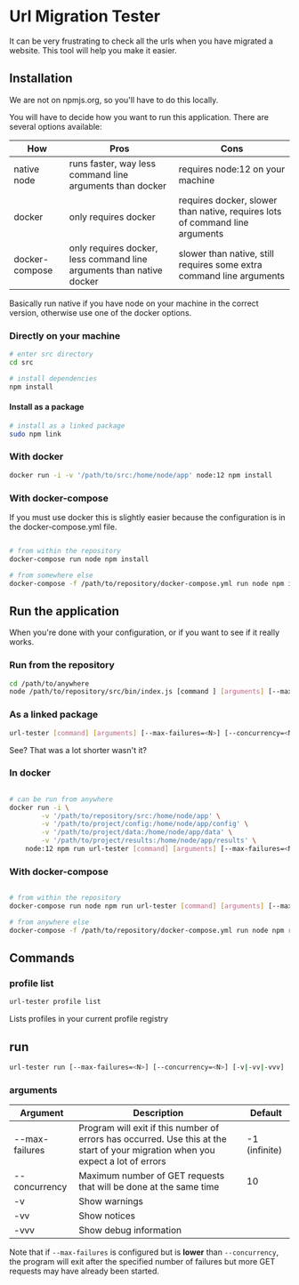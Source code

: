 # Url Migration Tester

It can be very frustrating to check all the urls when you have migrated a website. This tool will help you make it easier.

## Installation
We are not on npmjs.org, so you'll have to do this locally.

You will have to decide how you want to run this application. 
There are several options available:

|How|Pros|Cons|
|---|---|---|
|native node|runs faster, way less command line arguments than docker|requires node:12 on your machine|
|docker|only requires docker|requires docker, slower than native, requires lots of command line arguments|
|docker-compose|only requires docker, less command line arguments than native docker|slower than native, still requires some extra command line arguments|

Basically run native if you have node on your machine in the correct version, otherwise use one of the docker options.

### Directly on your machine
```bash
# enter src directory
cd src

# install dependencies
npm install
```

#### Install as a package
```bash
# install as a linked package
sudo npm link
```

### With docker
```bash
docker run -i -v '/path/to/src:/home/node/app' node:12 npm install 
```

### With docker-compose
If you must use docker this is slightly easier because the configuration is in the docker-compose.yml file.
```bash

# from within the repository
docker-compose run node npm install

# from somewhere else
docker-compose -f /path/to/repository/docker-compose.yml run node npm install
```

## Run the application
When you're done with your configuration, or if you want to see if it really works.

### Run from the repository
```bash
cd /path/to/anywhere
node /path/to/repository/src/bin/index.js [command ] [arguments] [--max-failures=<N>] [--concurrency=<N>] [-v|-vv|-vvv]
```

### As a linked package
```bash
url-tester [command] [arguments] [--max-failures=<N>] [--concurrency=<N>] [-v|-vv|-vvv]
```
See? That was a lot shorter wasn't it?

### In docker
```bash

# can be run from anywhere
docker run -i \
        -v '/path/to/repository/src:/home/node/app' \
        -v '/path/to/project/config:/home/node/app/config' \
        -v '/path/to/project/data:/home/node/app/data' \
        -v '/path/to/project/results:/home/node/app/results' \
    node:12 npm run url-tester [command] [arguments] [--max-failures=<N>] [--concurrency=<N>] [-v|-vv|-vvv]
```

### With docker-compose
```bash

# from within the repository
docker-compose run node npm run url-tester [command] [arguments] [--max-failures=<N>] [--concurrency=<N>] [-v|-vv|-vvv]

# from anywhere else
docker-compose -f /path/to/repository/docker-compose.yml run node npm run url-tester [command] [arguments] [--max-failures=<N>] [--concurrency=<N>] [-v|-vv|-vvv]
```

## Commands

### profile list
```bash
url-tester profile list
```
Lists profiles in your current profile registry

## run
```bash
url-tester run [--max-failures=<N>] [--concurrency=<N>] [-v|-vv|-vvv]
```

### arguments

|Argument|Description|Default|
|---|---|---|
|--max-failures|Program will exit if this number of errors has occurred. Use this at the start of your migration when you expect a lot of errors|-1 (infinite)|
|--concurrency|Maximum number of GET requests that will be done at the same time|10|
|-v|Show warnings||
|-vv|Show notices||
|-vvv|Show debug information||

Note that if `--max-failures` is configured but is **lower** than `--concurrency`, 
the program will exit after the specified number of failures but more GET requests may have already been started.
